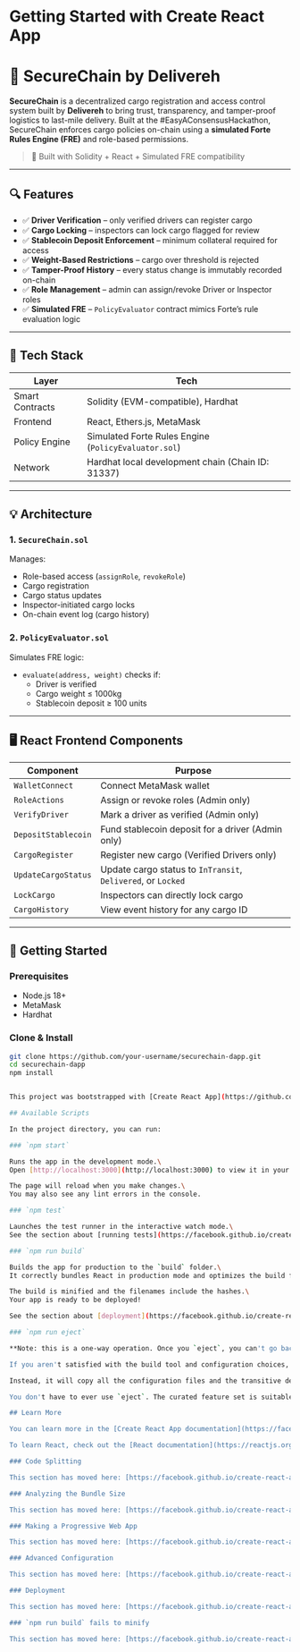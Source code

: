 # Getting Started with Create React App

# 🚛 SecureChain by Delivereh

**SecureChain** is a decentralized cargo registration and access control system built by **Delivereh** to bring trust, transparency, and tamper-proof logistics to last-mile delivery. Built at the #EasyAConsensusHackathon, SecureChain enforces cargo policies on-chain using a **simulated Forte Rules Engine (FRE)** and role-based permissions.

> 🔐 Built with Solidity + React + Simulated FRE compatibility

---

## 🔍 Features

- ✅ **Driver Verification** – only verified drivers can register cargo
- ✅ **Cargo Locking** – inspectors can lock cargo flagged for review
- ✅ **Stablecoin Deposit Enforcement** – minimum collateral required for access
- ✅ **Weight-Based Restrictions** – cargo over threshold is rejected
- ✅ **Tamper-Proof History** – every status change is immutably recorded on-chain
- ✅ **Role Management** – admin can assign/revoke Driver or Inspector roles
- ✅ **Simulated FRE** – `PolicyEvaluator` contract mimics Forte’s rule evaluation logic

---

## 🧠 Tech Stack

| Layer | Tech |
|-------|------|
| Smart Contracts | Solidity (EVM-compatible), Hardhat |
| Frontend        | React, Ethers.js, MetaMask |
| Policy Engine   | Simulated Forte Rules Engine (`PolicyEvaluator.sol`) |
| Network         | Hardhat local development chain (Chain ID: 31337) |

---

## 💡 Architecture

### 1. `SecureChain.sol`
Manages:
- Role-based access (`assignRole`, `revokeRole`)
- Cargo registration
- Cargo status updates
- Inspector-initiated cargo locks
- On-chain event log (cargo history)

### 2. `PolicyEvaluator.sol`
Simulates FRE logic:
- `evaluate(address, weight)` checks if:
  - Driver is verified
  - Cargo weight ≤ 1000kg
  - Stablecoin deposit ≥ 100 units

---

## 🖥️ React Frontend Components

| Component           | Purpose |
|---------------------|---------|
| `WalletConnect`     | Connect MetaMask wallet |
| `RoleActions`       | Assign or revoke roles (Admin only) |
| `VerifyDriver`      | Mark a driver as verified (Admin only) |
| `DepositStablecoin` | Fund stablecoin deposit for a driver (Admin only) |
| `CargoRegister`     | Register new cargo (Verified Drivers only) |
| `UpdateCargoStatus` | Update cargo status to `InTransit`, `Delivered`, or `Locked` |
| `LockCargo`         | Inspectors can directly lock cargo |
| `CargoHistory`      | View event history for any cargo ID |

---

## 🚀 Getting Started

### Prerequisites
- Node.js 18+
- MetaMask
- Hardhat

### Clone & Install

```bash
git clone https://github.com/your-username/securechain-dapp.git
cd securechain-dapp
npm install


This project was bootstrapped with [Create React App](https://github.com/facebook/create-react-app).

## Available Scripts

In the project directory, you can run:

### `npm start`

Runs the app in the development mode.\
Open [http://localhost:3000](http://localhost:3000) to view it in your browser.

The page will reload when you make changes.\
You may also see any lint errors in the console.

### `npm test`

Launches the test runner in the interactive watch mode.\
See the section about [running tests](https://facebook.github.io/create-react-app/docs/running-tests) for more information.

### `npm run build`

Builds the app for production to the `build` folder.\
It correctly bundles React in production mode and optimizes the build for the best performance.

The build is minified and the filenames include the hashes.\
Your app is ready to be deployed!

See the section about [deployment](https://facebook.github.io/create-react-app/docs/deployment) for more information.

### `npm run eject`

**Note: this is a one-way operation. Once you `eject`, you can't go back!**

If you aren't satisfied with the build tool and configuration choices, you can `eject` at any time. This command will remove the single build dependency from your project.

Instead, it will copy all the configuration files and the transitive dependencies (webpack, Babel, ESLint, etc) right into your project so you have full control over them. All of the commands except `eject` will still work, but they will point to the copied scripts so you can tweak them. At this point you're on your own.

You don't have to ever use `eject`. The curated feature set is suitable for small and middle deployments, and you shouldn't feel obligated to use this feature. However we understand that this tool wouldn't be useful if you couldn't customize it when you are ready for it.

## Learn More

You can learn more in the [Create React App documentation](https://facebook.github.io/create-react-app/docs/getting-started).

To learn React, check out the [React documentation](https://reactjs.org/).

### Code Splitting

This section has moved here: [https://facebook.github.io/create-react-app/docs/code-splitting](https://facebook.github.io/create-react-app/docs/code-splitting)

### Analyzing the Bundle Size

This section has moved here: [https://facebook.github.io/create-react-app/docs/analyzing-the-bundle-size](https://facebook.github.io/create-react-app/docs/analyzing-the-bundle-size)

### Making a Progressive Web App

This section has moved here: [https://facebook.github.io/create-react-app/docs/making-a-progressive-web-app](https://facebook.github.io/create-react-app/docs/making-a-progressive-web-app)

### Advanced Configuration

This section has moved here: [https://facebook.github.io/create-react-app/docs/advanced-configuration](https://facebook.github.io/create-react-app/docs/advanced-configuration)

### Deployment

This section has moved here: [https://facebook.github.io/create-react-app/docs/deployment](https://facebook.github.io/create-react-app/docs/deployment)

### `npm run build` fails to minify

This section has moved here: [https://facebook.github.io/create-react-app/docs/troubleshooting#npm-run-build-fails-to-minify](https://facebook.github.io/create-react-app/docs/troubleshooting#npm-run-build-fails-to-minify)
